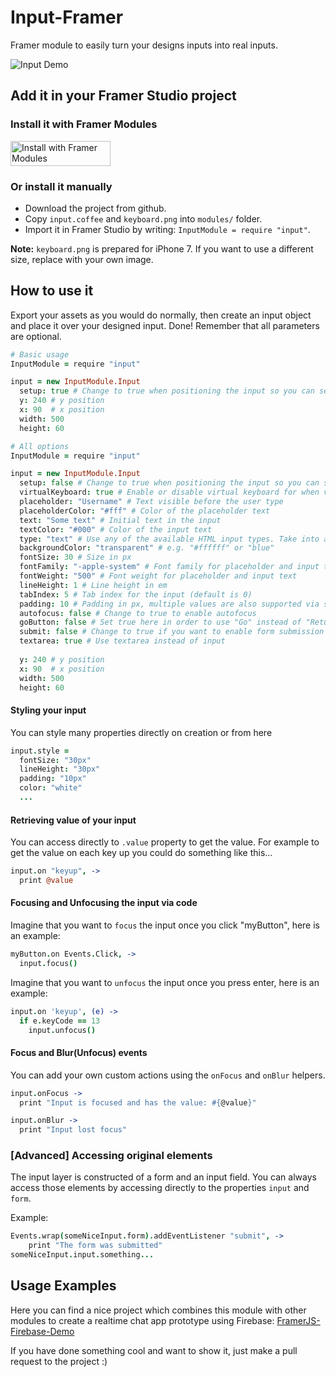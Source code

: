 # Input-Framer

Framer module to easily turn your designs inputs into real inputs.

![Input Demo](img/input.gif)

## Add it in your Framer Studio project

### Install it with Framer Modules

<a href='https://open.framermodules.com/input-framer'>
  <img alt='Install with Framer Modules' src='https://www.framermodules.com/assets/badge@2x.png' width='160' height='40' />
</a>

### Or install it manually

- Download the project from github.
- Copy `input.coffee` and `keyboard.png` into `modules/` folder.
- Import it in Framer Studio by writing: `InputModule = require "input"`.

**Note:** `keyboard.png` is prepared for iPhone 7. If you want to use a different size, replace with your own image.

## How to use it

Export your assets as you would do normally, then create an input object and place it over your designed input. Done!
Remember that all parameters are optional.


```coffeescript
# Basic usage
InputModule = require "input"

input = new InputModule.Input
  setup: true # Change to true when positioning the input so you can see it
  y: 240 # y position
  x: 90  # x position
  width: 500
  height: 60
```

```coffeescript
# All options
InputModule = require "input"

input = new InputModule.Input
  setup: false # Change to true when positioning the input so you can see it
  virtualKeyboard: true # Enable or disable virtual keyboard for when viewing on computer
  placeholder: "Username" # Text visible before the user type
  placeholderColor: "#fff" # Color of the placeholder text
  text: "Some text" # Initial text in the input
  textColor: "#000" # Color of the input text
  type: "text" # Use any of the available HTML input types. Take into account that on the computer the same keyboard image will appear regarding the type used.
  backgroundColor: "transparent" # e.g. "#ffffff" or "blue"
  fontSize: 30 # Size in px
  fontFamily: "-apple-system" # Font family for placeholder and input text
  fontWeight: "500" # Font weight for placeholder and input text
  lineHeight: 1 # Line height in em
  tabIndex: 5 # Tab index for the input (default is 0)
  padding: 10 # Padding in px, multiple values are also supported via string, e.g. "10 5 16 2"
  autofocus: false # Change to true to enable autofocus
  goButton: false # Set true here in order to use "Go" instead of "Return" as button (only works on real devices)
  submit: false # Change to true if you want to enable form submission
  textarea: true # Use textarea instead of input
  
  y: 240 # y position
  x: 90  # x position
  width: 500
  height: 60
```


#### Styling your input
You can style many properties directly on creation or from here

```coffeescript
input.style =
  fontSize: "30px"
  lineHeight: "30px"
  padding: "10px"
  color: "white"
  ...
```

#### Retrieving value of your input

You can access directly to `.value` property to get the value. For example to get the value on each key up you could do something like this...

```coffeescript
input.on "keyup", ->
  print @value
```

#### Focusing and Unfocusing the input via code

Imagine that you want to `focus` the input once you click "myButton", here is an example:

```coffeescript
myButton.on Events.Click, ->
  input.focus()
```  

Imagine that you want to `unfocus` the input once you press enter, here is an example:

```coffeescript
input.on 'keyup', (e) ->
  if e.keyCode == 13
    input.unfocus()
```

#### Focus and Blur(Unfocus) events

You can add your own custom actions using the `onFocus` and `onBlur` helpers.

```coffeescript
input.onFocus ->
  print "Input is focused and has the value: #{@value}"

input.onBlur ->
  print "Input lost focus"
```

### [Advanced] Accessing original elements

The input layer is constructed of a form and an input field. You can always access those elements by accessing directly to the properties `input` and `form`.

Example:

```coffeescript
Events.wrap(someNiceInput.form).addEventListener "submit", ->
	print "The form was submitted"
someNiceInput.input.something...
```

## Usage Examples

Here you can find a nice project which combines this module with other modules to create a realtime chat app prototype using Firebase: [FramerJS-Firebase-Demo](https://github.com/charleswong28/FramerJS-Firebase-Demo/)

If you have done something cool and want to show it, just make a pull request to the project :)
